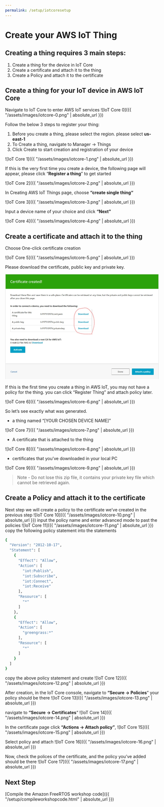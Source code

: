```yaml
---
permalink: /setup/iotcoresetup
---
```

# Create your AWS IoT Thing

## Creating a thing requires 3 main steps:

1. Create a thing for the device in IoT Core
2. Create a certificate and attach it to the thing
3. Create a Policy and attach it to the certificate

## Create a thing for your IoT device in AWS IoT Core

Navigate to IoT Core to enter AWS IoT services
![IoT Core 0]({{ "/assets/images/iotcore-0.png" | absolute_url }})

Follow the below 3 steps to register your thing:

1. Before you create a thing, please select the region. please select **us-east-1**
2. To Create a thing, navigate to Manager → Things
3. Click Create to start creation and registration of your device

![IoT Core 1]({{ "/assets/images/iotcore-1.png" | absolute_url }})

If this is the very first time you create a device, the following page will appear, please click “**Register a thing**” to get started

![IoT Core 2]({{ "/assets/images/iotcore-2.png" | absolute_url }})

In Creating AWS IoT Things page, choose **“create single thing“**

![IoT Core 3]({{ "/assets/images/iotcore-3.png" | absolute_url }})

Input a device name of your choice and click **“Next”**

![IoT Core 4]({{ "/assets/images/iotcore-4.png" | absolute_url }})

## Create a certificate and attach it to the thing

Choose One-click certificate creation

![IoT Core 5]({{ "/assets/images/iotcore-5.png" | absolute_url }})

Please download the certificate, public key and private key.

![](../assets/images/key_download.jpg)

If this is the first time you create a thing in AWS IoT, you may not have a policy for the thing. you can click “Register Thing” and attach policy later.

![IoT Core 6]({{ "/assets/images/iotcore-6.png" | absolute_url }})

So let’s see exactly what was generated.

* a thing named “[YOUR CHOSEN DEVICE NAME]”

![IoT Core 7]({{ "/assets/images/iotcore-7.png" | absolute_url }})

* A certificate that is attached to the thing

![IoT Core 8]({{ "/assets/images/iotcore-8.png" | absolute_url }})

* certificates that you’ve downloaded in your local PC

![IoT Core 9]({{ "/assets/images/iotcore-9.png" | absolute_url }})


> Note - Do not lose this zip file, it contains your private key file which cannot be retrieved again.

## Create a Policy and attach it to the certificate

Next step we will create a policy to the certificate we’ve created in the previous step
![IoT Core 10]({{ "/assets/images/iotcore-10.png" | absolute_url }})
input the policy name and enter advanced mode to past the policies
![IoT Core 11]({{ "/assets/images/iotcore-11.png" | absolute_url }})
copy the following policy statement into the statements


```bash
{
  "Version": "2012-10-17",
  "Statement": [
    {
      "Effect": "Allow",
      "Action": [
        "iot:Publish",
        "iot:Subscribe",
        "iot:Connect",
        "iot:Receive"
      ],
      "Resource": [
        "*"
      ]
    },
    {
      "Effect": "Allow",
      "Action": [
        "greengrass:*"
      ],
      "Resource": [
        "*"
      ]
    }
  ]
}
```

copy the above policy statement and create
![IoT Core 12]({{ "/assets/images/iotcore-12.png" | absolute_url }})

After creation, in the IoT Core console, navigate to **“Secure → Policies**“ your policy should be there 
![IoT Core 13]({{ "/assets/images/iotcore-13.png" | absolute_url }})

navigate to **“Secure → Certificates**“ 
![IoT Core 14]({{ "/assets/images/iotcore-14.png" | absolute_url }})

In the certificate page click **“Actions → Attach policy”**, 
![IoT Core 15]({{ "/assets/images/iotcore-15.png" | absolute_url }})

Select policy and attach
![IoT Core 16]({{ "/assets/images/iotcore-16.png" | absolute_url }})

Now, check the polices of the certificate, and the policy you’ve added should be there
![IoT Core 17]({{ "/assets/images/iotcore-17.png" | absolute_url }})


## Next Step

[Compile the Amazon FreeRTOS workshop code]({{ "/setup/compileworkshopcode.html" | absolute_url }})

